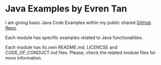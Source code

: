 # Java Examples by Evren Tan

I am giving basic Java Code Examples within my public shared [GitHub Repo](https://github.com/evrentan/java-examples).

Each module has specific examples related to Java functionalities.

Each module has its own README.md, LICENCSE and CODE_OF_CONDUCT.md files. Please, check the related module files for more information.